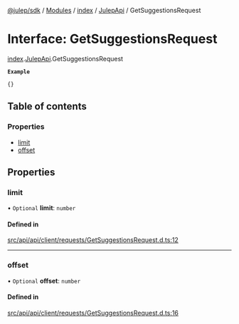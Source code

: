 [@julep/sdk](../README.md) / [Modules](../modules.md) / [index](../modules/index.md) / [JulepApi](../modules/index.JulepApi.md) / GetSuggestionsRequest

# Interface: GetSuggestionsRequest

[index](../modules/index.md).[JulepApi](../modules/index.JulepApi.md).GetSuggestionsRequest

**`Example`**

```ts
{}
```

## Table of contents

### Properties

- [limit](index.JulepApi.GetSuggestionsRequest.md#limit)
- [offset](index.JulepApi.GetSuggestionsRequest.md#offset)

## Properties

### limit

• `Optional` **limit**: `number`

#### Defined in

[src/api/api/client/requests/GetSuggestionsRequest.d.ts:12](https://github.com/julep-ai/monorepo/blob/8b1493a/sdks/js/src/api/api/client/requests/GetSuggestionsRequest.d.ts#L12)

___

### offset

• `Optional` **offset**: `number`

#### Defined in

[src/api/api/client/requests/GetSuggestionsRequest.d.ts:16](https://github.com/julep-ai/monorepo/blob/8b1493a/sdks/js/src/api/api/client/requests/GetSuggestionsRequest.d.ts#L16)
